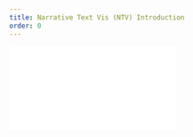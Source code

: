 ```yaml
---
title: Narrative Text Vis (NTV) Introduction
order: 0
---
```


<embed src="@/docs/guide/ntv/intro.zh.md"></embed>
